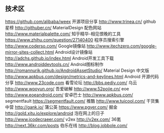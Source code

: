 ## 技术区
https://github.com/alibaba/weex
开源项目分享 http://www.trinea.cn/
github星榜 http://githuber.cn/
MaterialDesign 配色网站 http://www.materialpalette.com/
知乎精华-相见恨晚的工具 https://www.zhihu.com/question/27140400
程序员搜索引擎 http://www.coderso.com/
Google镜像站 http://www.itechzero.com/google-mirror-sites-collect.html
Android设计镜像站 http://adchs.github.io/index.html
Android开发工具下载 http://www.androiddevtools.cn/
Android图标制作 http://romannurik.github.io/AndroidAssetStudio/
Material Design 中文版 http://www.apkbus.com/design/metrics-and-keylines.html
Android 开源代码分享 http://www.23code.com
看雪论坛 http://bbs.pediy.com/
乌云 http://www.wooyun.org/
吾爱破解 http://www.52pojie.cn/
eoe http://www.eoeandroid.com/
安卓巴士 http://www.apkbus.com/
segmentfault https://segmentfault.com/
推酷 http://www.tuicool.com/
干货集中营 http://gank.io/
蒲公英 https://www.pgyer.com/
掘金 http://gold.xitu.io/explore/android
泡在网上的日子 http://www.jcodecraeer.com/
v2ex http://v2ex.com/
36氪 http://next.36kr.com/posts
伯乐在线 http://blog.jobbole.com/



